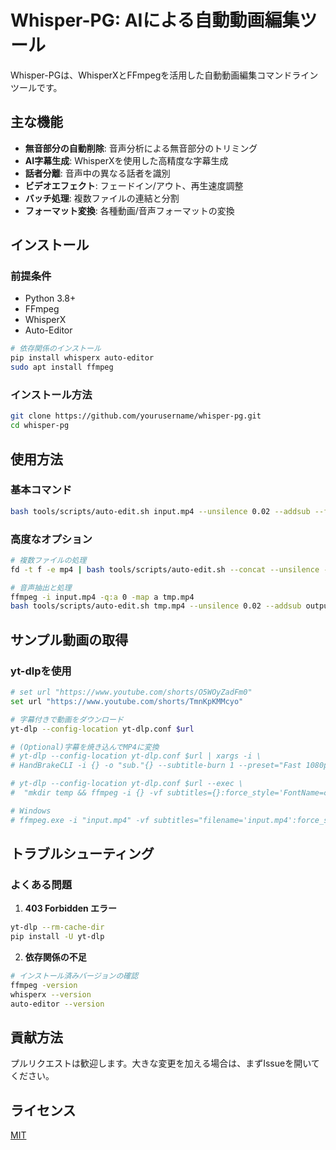 # Whisper-PG: AIによる自動動画編集ツール

Whisper-PGは、WhisperXとFFmpegを活用した自動動画編集コマンドラインツールです。

## 主な機能

- **無音部分の自動削除**: 音声分析による無音部分のトリミング
- **AI字幕生成**: WhisperXを使用した高精度な字幕生成
- **話者分離**: 音声中の異なる話者を識別
- **ビデオエフェクト**: フェードイン/アウト、再生速度調整
- **バッチ処理**: 複数ファイルの連結と分割
- **フォーマット変換**: 各種動画/音声フォーマットの変換

## インストール

### 前提条件
- Python 3.8+
- FFmpeg
- WhisperX
- Auto-Editor

```bash
# 依存関係のインストール
pip install whisperx auto-editor
sudo apt install ffmpeg
```

### インストール方法
```bash
git clone https://github.com/yourusername/whisper-pg.git
cd whisper-pg
```

## 使用方法

### 基本コマンド
```bash
bash tools/scripts/auto-edit.sh input.mp4 --unsilence 0.02 --addsub --fade-in output.mp4
```

### 高度なオプション
```bash
# 複数ファイルの処理
fd -t f -e mp4 | bash tools/scripts/auto-edit.sh --concat --unsilence --split '5min' --speed 1.75 output.mp4

# 音声抽出と処理
ffmpeg -i input.mp4 -q:a 0 -map a tmp.mp4
bash tools/scripts/auto-edit.sh tmp.mp4 --unsilence 0.02 --addsub output.mp4
```

## サンプル動画の取得

### yt-dlpを使用
```bash
# set url "https://www.youtube.com/shorts/O5WOyZadFm0"
set url "https://www.youtube.com/shorts/TmnKpKMMcyo"

# 字幕付きで動画をダウンロード
yt-dlp --config-location yt-dlp.conf $url

# (Optional)字幕を焼き込んでMP4に変換
# yt-dlp --config-location yt-dlp.conf $url | xargs -i \
# HandBrakeCLI -i {} -o "sub."{} --subtitle-burn 1 --preset="Fast 1080p30"

# yt-dlp --config-location yt-dlp.conf $url --exec \
#  "mkdir temp && ffmpeg -i {} -vf subtitles={}:force_style='FontName=cinecaption' -acodec copy temp/{} && mv -f temp/{} {} && rm -r temp" --restrict-filenames AO4In7d6X-c

# Windows
# ffmpeg.exe -i "input.mp4" -vf subtitles="filename='input.mp4':force_style='FontSize=20,FontName=Arial'" -c:v libx264 -x264-params crf=22 -preset fast -profile:v high "output.mp4"
```

## トラブルシューティング

### よくある問題
1. **403 Forbidden エラー**
```bash
yt-dlp --rm-cache-dir
pip install -U yt-dlp
```

2. **依存関係の不足**
```bash
# インストール済みバージョンの確認
ffmpeg -version
whisperx --version
auto-editor --version
```

## 貢献方法
プルリクエストは歓迎します。大きな変更を加える場合は、まずIssueを開いてください。

## ライセンス
[MIT](https://choosealicense.com/licenses/mit/)
